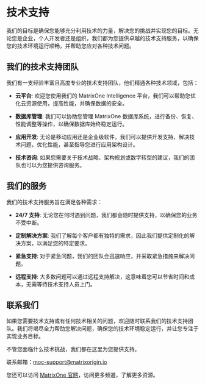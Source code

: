 # 技术支持

我们的目标是确保您能够充分利用技术的力量，解决您的挑战并实现您的目标。无论您是企业，个人开发者还是组织，我们都为您提供卓越的技术支持服务，以确保您的技术环境运行顺畅，并帮助您应对各种技术问题。

## 我们的技术支持团队

我们有一支经验丰富且高度专业的技术支持团队，他们精通各种技术领域，包括：

- **云平台**: 欢迎您使用我们的 MatrixOne Intelligence 平台，我们可以帮助您优化云资源使用，提高性能，并确保数据的安全。

- **数据库管理**: 我们可以协助您管理 MatrixOne 数据库系统，进行备份、恢复、性能调整等操作，以确保数据库始终稳定运行。

- **应用开发**: 无论是移动应用还是企业级软件，我们可以提供开发支持，解决技术问题，优化性能，甚至指导您进行应用架构设计。

- **技术咨询**: 如果您需要关于技术战略、架构规划或数字转型的建议，我们的团队也可以为您提供咨询服务。

## 我们的服务

我们的技术支持服务旨在满足各种需求：

- **24/7 支持**: 无论您在何时遇到问题，我们都会随时提供支持，以确保您的业务不受中断。

- **定制解决方案**: 我们了解每个客户都有独特的需求，因此我们提供定制化的解决方案，以满足您的特定要求。

- **紧急支持**: 对于紧急问题，我们的团队会迅速响应，并采取紧急措施来解决问题。

- **远程支持**: 大多数问题可以通过远程支持解决，这意味着您可以节省时间和成本，无需等待技术支持人员上门。

## 联系我们

如果您需要技术支持或有任何技术相关的问题，欢迎随时联系我们的技术支持团队。我们将竭尽全力帮助您解决问题，确保您的技术环境稳定运行，并让您专注于实现业务目标。

不管您面临什么技术挑战，我们都在这里为您提供支持。

联系邮箱：<moc-support@matrixorigin.io>

您还可以访问 [MatrixOne 官网](https://www.matrixorigin.cn/)，访问更多频道，了解更多资源。
